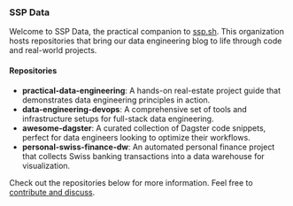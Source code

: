 ### SSP Data

Welcome to SSP Data, the practical companion to [ssp.sh](https://ssp.sh). This organization hosts repositories that bring our data engineering blog to life through code and real-world projects.

#### Repositories

- **practical-data-engineering**: A hands-on real-estate project guide that demonstrates data engineering principles in action.
- **data-engineering-devops**: A comprehensive set of tools and infrastructure setups for full-stack data engineering.
- **awesome-dagster**: A curated collection of Dagster code snippets, perfect for data engineers looking to optimize their workflows.
- **personal-swiss-finance-dw**: An automated personal finance project that collects Swiss banking transactions into a data warehouse for visualization.

Check out the repositories below for more information. Feel free to [contribute and discuss](https://github.com/orgs/ssp-data/discussions).
